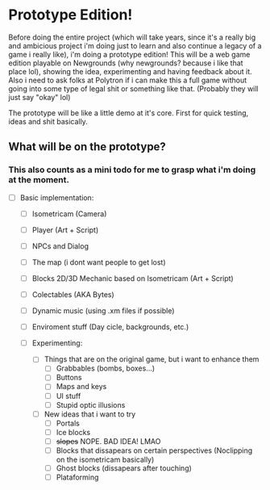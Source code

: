 # Prototype Edition!
Before doing the entire project (which will take years, since it's a really big and ambicious project i'm doing just to learn and also continue a legacy of a game i really like), i'm doing a prototype edition! This will be a web game edition playable on Newgrounds (why newgrounds? because i like that place lol), showing the idea, experimenting and having feedback about it. Also i need to ask folks at Polytron if i can make this a full game without going into some type of legal shit or something like that. (Probably they will just say "okay" lol)

The prototype will be like a little demo at it's core. First for quick testing, ideas and shit basically.

## What will be on the prototype? 
### This also counts as a mini todo for me to grasp what i'm doing at the moment.

- [ ] Basic implementation:
  - [ ] Isometricam (Camera)
  - [ ] Player (Art + Script)
  - [ ] NPCs and Dialog
  - [ ] The map (i dont want people to get lost)
  - [ ] Blocks 2D/3D Mechanic based on Isometricam (Art + Script)
  - [ ] Colectables (AKA Bytes)
  - [ ] Dynamic music (using .xm files if possible)
  - [ ] Enviroment stuff (Day cicle, backgrounds, etc.)
  
  - [ ] Experimenting:
    - [ ] Things that are on the original game, but i want to enhance them
      - [ ] Grabbables (bombs, boxes...)
      - [ ] Buttons
      - [ ] Maps and keys
      - [ ] UI stuff
      - [ ] Stupid optic illusions
    - [ ] New ideas that i want to try
      - [ ] Portals
      - [ ] Ice blocks
      - [ ] ~~slopes~~ NOPE. BAD IDEA! LMAO
      - [ ] Blocks that dissapears on certain perspectives (Noclipping on the isometricam basically)
      - [ ] Ghost blocks (dissapears after touching)
      - [ ] Plataforming
